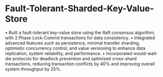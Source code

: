 # Fault-Tolerant-Sharded-Key-Value-Store

•	Built a fault-tolerant key-value store using the Raft consensus algorithm, with 2 Phase Lock-Commit transactions for data consistency.
•	Integrated advanced features such as persistence, minimal transfer sharding, optimistic concurrency control, and value versioning to enhance data replication, system reliability, and performance.
•	Incorporated would-wait-die protocols for deadlock prevention and optimized cross-shard transactions, reducing transaction conflicts by 40% and improving overall system throughput by 25%.
